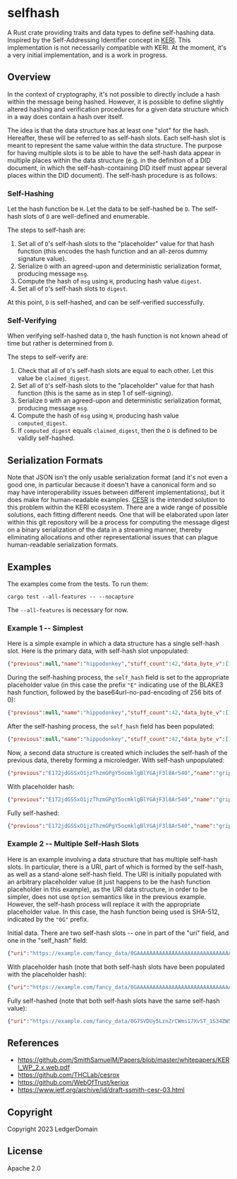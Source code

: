 # selfhash

A Rust crate providing traits and data types to define self-hashing data.  Inspired by the Self-Addressing Identifier concept in [KERI](https://github.com/SmithSamuelM/Papers/blob/master/whitepapers/KERI_WP_2.x.web.pdf).  This implementation is not necessarily compatible with KERI.  At the moment, it's a very initial implementation, and is a work in progress.

## Overview

In the context of cryptography, it's not possible to directly include a hash within the message being hashed.  However, it is possible to define slightly altered hashing and verification procedures for a given data structure which in a way does contain a hash over itself.

The idea is that the data structure has at least one "slot" for the hash.  Hereafter, these will be referred to as self-hash slots.  Each self-hash slot is meant to represent the same value within the data structure.  The purpose for having multiple slots is to be able to have the self-hash data appear in multiple places within the data structure (e.g. in the definition of a DID document, in which the self-hash-containing DID itself must appear several places within the DID document).  The self-hash procedure is as follows:

### Self-Hashing

Let the hash function be `H`.  Let the data to be self-hashed be `D`.  The self-hash slots of `D` are well-defined and enumerable.

The steps to self-hash are:
1. Set all of `D`'s self-hash slots to the "placeholder" value for that hash function (this encodes the hash function and an all-zeros dummy signature value).
2. Serialize `D` with an agreed-upon and deterministic serialization format, producing message `msg`.
3. Compute the hash of `msg` using `H`, producing hash value `digest`.
4. Set all of `D`'s self-hash slots to `digest`.

At this point, `D` is self-hashed, and can be self-verified successfully.

### Self-Verifying

When verifying self-hashed data `D`, the hash function is not known ahead of time but rather is determined from `D`.

The steps to self-verify are:
1. Check that all of `D`'s self-hash slots are equal to each other.  Let this value be `claimed_digest`.
2. Set all of `D`'s self-hash slots to the "placeholder" value for that hash function (this is the same as in step 1 of self-signing).
3. Serialize `D` with an agreed-upon and deterministic serialization format, producing message `msg`.
4. Compute the hash of `msg` using `H`, producing hash value `computed_digest`.
5. If `computed_digest` equals `claimed_digest`, then the `D` is defined to be validly self-hashed.

## Serialization Formats

Note that JSON isn't the only usable serialization format (and it's not even a good one, in particular because it doesn't have a canonical form and so may have interoperability issues between different implementations), but it does make for human-readable examples.  [CESR](https://www.ietf.org/archive/id/draft-ssmith-cesr-03.html) is the intended solution to this problem within the KERI ecosystem.  There are a wide range of possible solutions, each fitting different needs.  One that will be elaborated upon later within this git repository will be a process for computing the message digest on a binary serialization of the data in a streaming manner, thereby eliminating allocations and other representational issues that can plague human-readable serialization formats.

## Examples

The examples come from the tests.  To run them:

    cargo test --all-features -- --nocapture

The `--all-features` is necessary for now.

### Example 1 -- Simplest

Here is a simple example in which a data structure has a single self-hash slot.  Here is the primary data, with self-hash slot unpopulated:

```json
{"previous":null,"name":"hippodonkey","stuff_count":42,"data_byte_v":[1,2,3],"self_hash":null}
```

During the self-hashing process, the `self_hash` field is set to the appropriate placeholder value (in this case the prefix `"E"` indicating use of the BLAKE3 hash function, followed by the base64url-no-pad-encoding of 256 bits of 0):

```json
{"previous":null,"name":"hippodonkey","stuff_count":42,"data_byte_v":[1,2,3],"self_hash":"EAAAAAAAAAAAAAAAAAAAAAAAAAAAAAAAAAAAAAAAAAAA"}
```

After the self-hashing process, the `self_hash` field has been populated:

```json
{"previous":null,"name":"hippodonkey","stuff_count":42,"data_byte_v":[1,2,3],"self_hash":"E172jdGSSxO1jzThzmGPgY5ocmklgBlYGAjF3l8Ar540"}
```

Now, a second data structure is created which includes the self-hash of the previous data, thereby forming a microledger.  With self-hash unpopulated:

```json
{"previous":"E172jdGSSxO1jzThzmGPgY5ocmklgBlYGAjF3l8Ar540","name":"grippoponkey","stuff_count":43,"data_byte_v":[1,2,4,8,16,32,64,128],"self_hash":null}
```

With placeholder hash:

```json
{"previous":"E172jdGSSxO1jzThzmGPgY5ocmklgBlYGAjF3l8Ar540","name":"grippoponkey","stuff_count":43,"data_byte_v":[1,2,4,8,16,32,64,128],"self_hash":"EAAAAAAAAAAAAAAAAAAAAAAAAAAAAAAAAAAAAAAAAAAA"}
```

Fully self-hashed:

```json
{"previous":"E172jdGSSxO1jzThzmGPgY5ocmklgBlYGAjF3l8Ar540","name":"grippoponkey","stuff_count":43,"data_byte_v":[1,2,4,8,16,32,64,128],"self_hash":"En4Oq_qmG3jvzA3O-F3hEUmNxWi1VsDS0yoPkC8aebwU"}
```

### Example 2 -- Multiple Self-Hash Slots

Here is an example involving a data structure that has multiple self-hash slots.  In particular, there is a URI, part of which is formed by the self-hash, as well as a stand-alone self-hash field.  The URI is initially populated with an arbitrary placeholder value (it just happens to be the hash function placeholder in this example), as the URI data structure, in order to be simpler, does not use `Option` semantics like in the previous example.  However, the self-hash process will replace it with the appropriate placeholder value.  In this case, the hash function being used is SHA-512, indicated by the `"0G"` prefix.

Initial data.  There are two self-hash slots -- one in part of the "uri" field, and one in the "self_hash" field:

```json
{"uri":"https://example.com/fancy_data/0GAAAAAAAAAAAAAAAAAAAAAAAAAAAAAAAAAAAAAAAAAAAAAAAAAAAAAAAAAAAAAAAAAAAAAAAAAAAAAAAAAAAAAA","stuff":"hippopotapotamus","things":[1,2,3,4,5],"self_hash":null}
```

With placeholder hash (note that both self-hash slots have been populated with the placeholder hash):

```json
{"uri":"https://example.com/fancy_data/0GAAAAAAAAAAAAAAAAAAAAAAAAAAAAAAAAAAAAAAAAAAAAAAAAAAAAAAAAAAAAAAAAAAAAAAAAAAAAAAAAAAAAAA","stuff":"hippopotapotamus","things":[1,2,3,4,5],"self_hash":"0GAAAAAAAAAAAAAAAAAAAAAAAAAAAAAAAAAAAAAAAAAAAAAAAAAAAAAAAAAAAAAAAAAAAAAAAAAAAAAAAAAAAAAA"}
```

Fully self-hashed (note that both self-hash slots have the same self-hash value):

```json
{"uri":"https://example.com/fancy_data/0G7SVDUy5LznZrCWms17XvST_1S34ZW5NKfkT62SLSb4xnMjdHxlvfHOVUf9mjmxDcAVb0fwV6EhbVlXGXb8eAig","stuff":"hippopotapotamus","things":[1,2,3,4,5],"self_hash":"0G7SVDUy5LznZrCWms17XvST_1S34ZW5NKfkT62SLSb4xnMjdHxlvfHOVUf9mjmxDcAVb0fwV6EhbVlXGXb8eAig"}
```

## References

-   https://github.com/SmithSamuelM/Papers/blob/master/whitepapers/KERI_WP_2.x.web.pdf
-   https://github.com/THCLab/cesrox
-   https://github.com/WebOfTrust/keriox
-   https://www.ietf.org/archive/id/draft-ssmith-cesr-03.html

## Copyright

Copyright 2023 LedgerDomain

## License

Apache 2.0
